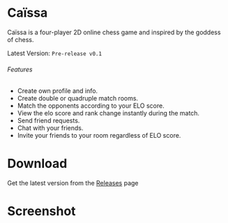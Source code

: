 # Caïssa
Caïssa is a four-player 2D online chess game and inspired by the goddess of chess.

Latest Version: `Pre-release v0.1`

###### Features
  - Create own profile and info.
  - Create double or quadruple match rooms.
  - Match the opponents according to your ELO score.
  - View the elo score and rank change instantly during the match.
  - Send friend requests.
  - Chat with your friends.
  - Invite your friends to your room regardless of ELO score.

# Download
Get the latest version from the [Releases](https://github.com/ByStronq/Caissa/releases) page

# Screenshot
[](caissa.png)
